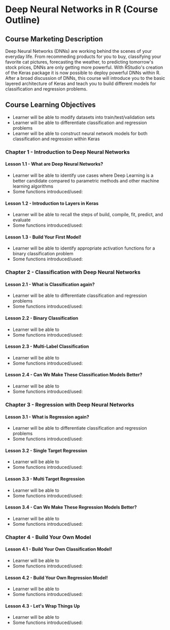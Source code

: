 # Deep Neural Networks in R (Course Outline)
## Course Marketing Description
Deep Neural Networks (DNNs) are working behind the scenes of your everyday life. From recommeding products for you to buy, classifying your favorite cat pictures, forecasting the weather, to predicting tomorrow's stock prices, DNNs are only getting more powerful. With RStudio's creation of the Keras package it is now possible to deploy powerful DNNs within R. After a broad discussion of DNNs, this course will introduce you to the basic layered architecture of Keras and teach you to build different models for classification and regression problems.
## Course Learning Objectives
* Learner will be able to modify datasets into train/test/validation sets
* Learner will be able to differentiate classification and regression problems
* Learner will be able to construct neural network models for both classification and regression within Keras
### Chapter 1 - Introduction to Deep Neural Networks
#### Lesson 1.1 - What are Deep Neural Networks?
* Learner will be able to identify use cases where Deep Learning is a better candidate compared to parametric methods and other machine learning algorithms
* Some functions introduced/used: 
#### Lesson 1.2 - Introduction to Layers in Keras
* Learner will be able to recall the steps of build, compile, fit, predict, and evaluate
* Some functions introduced/used:
#### Lesson 1.3 - Build Your First Model!
* Learner will be able to identify appropriate activation functions for a binary classification problem
* Some functions introduced/used:
### Chapter 2 - Classification with Deep Neural Networks
#### Lesson 2.1 - What is Classification again?
* Learner will be able to differentiate classification and regression problems
* Some functions introduced/used:
#### Lesson 2.2 - Binary Classification
* Learner will be able to
* Some functions introduced/used:
#### Lesson 2.3 - Multi-Label Classification 
* Learner will be able to
* Some functions introduced/used:
#### Lesson 2.4 - Can We Make These Classification Models Better?
* Learner will be able to 
* Some functions introduced/used:
### Chapter 3 - Regression with Deep Neural Networks
#### Lesson 3.1 - What is Regression again?
* Learner will be able to differentiate classification and regression problems
* Some functions introduced/used:
#### Lesson 3.2 - Single Target Regression
* Learner will be able to
* Some functions introduced/used:
#### Lesson 3.3 - Multi Target Regression
* Learner will be able to
* Some functions introduced/used:
#### Lesson 3.4 - Can We Make These Regression Models Better?
* Learner will be able to
* Some functions introduced/used:
### Chapter 4 - Build Your Own Model
#### Lesson 4.1 - Build Your Own Classification Model!
* Learner will be able to
* Some functions introduced/used:
#### Lesson 4.2 - Build Your Own Regression Model!
* Learner will be able to
* Some functions introduced/used:
#### Lesson 4.3 - Let's Wrap Things Up
* Learner will be able to
* Some functions introduced/used:

